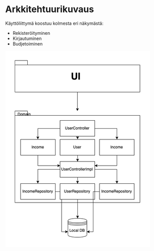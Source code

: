 # Arkkitehtuurikuvaus

Käyttöliittymä koostuu kolmesta eri näkymästä:

* Rekisteröityminen
* Kirjautuminen 
* Budjetoiminen




![alt text](https://github.com/veliblesku/ot-harjoitustyo2019s/blob/master/dokumentaatio/arkkitehtivalmis.png "Logo Title Text 1")



